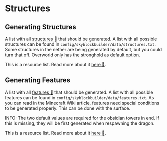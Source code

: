 # Structures
## Generating Structures
A list with all [structures 🔗](https://minecraft.fandom.com/wiki/Generated_structures) that should be generated. A list
with all possible structures can be found in `config/skyblockbuilder/data/structures.txt`. Some structures in the nether
are being generated by default, but you could turn that off. Overworld only has the stronghold as default option.

This is a resource list. Read more about it [here 🔗](https://moddingx.org/libx/org/moddingx/libx/util/data/ResourceList.html#use_resource_lists_in_configs).

## Generating Features
A list with all [features 🔗](https://minecraft.fandom.com/wiki/Configured_feature) that should be generated. A list
with all possible features can be found in `config/skyblockbuilder/data/features.txt`. As you can read in the Minecraft 
Wiki article, features need special conditions to be generated properly. This can be done with the surface.

INFO: The two default values are required for the obsidian towers in end. If this is missing, they will be first 
generated when respawning the dragon.

This is a resource list. Read more about it [here 🔗](https://moddingx.org/libx/org/moddingx/libx/util/data/ResourceList.html#use_resource_lists_in_configs).
